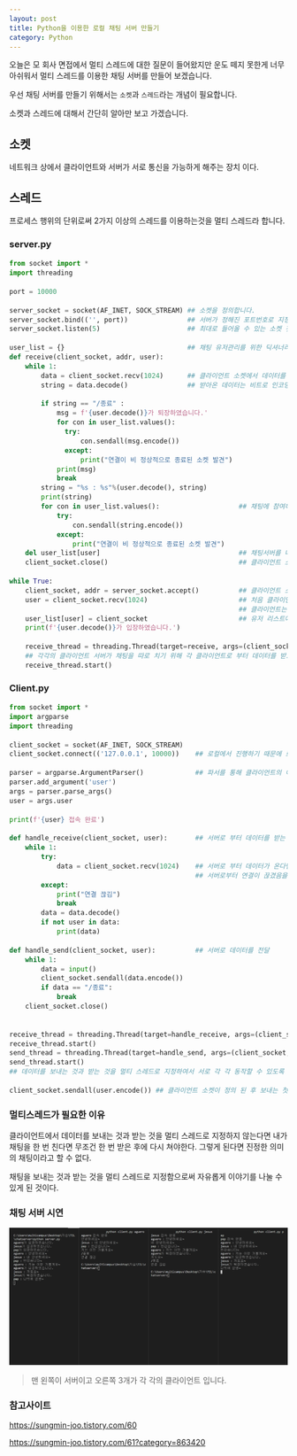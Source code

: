 ```yaml
---
layout: post
title: Python을 이용한 로컬 채팅 서버 만들기
category: Python
---
```

오늘은 모 회사 면접에서 멀티 스레드에 대한 질문이 들어왔지만 운도 떼지 못한게 너무 아쉬워서 멀티 스레드를 이용한 채팅 서버를 만들어 보겠습니다.

우선 채팅 서버를 만들기 위해서는 `소켓`과 `스레드`라는 개념이 필요합니다.

소켓과 스레드에 대해서 간단히 알아만 보고 가겠습니다.

## 소켓

네트워크 상에서 클라이언트와 서버가 서로 통신을 가능하게 해주는 장치 이다. 

## 스레드

프로세스 행위의 단위로써 2가지 이상의 스레드를 이용하는것을 멀티 스레드라 합니다.



### server.py

```python
from socket import *
import threading

port = 10000

server_socket = socket(AF_INET, SOCK_STREAM) ## 소켓을 정의합니다.
server_socket.bind(('', port))               ## 서버가 정해진 포트번호로 지정된 소켓을 생성합니다.
server_socket.listen(5)                      ## 최대로 들어올 수 있는 소켓 갯수를 지정합니다.

user_list = {}                               ## 채팅 유저관리를 위한 딕셔너리입니다.
def receive(client_socket, addr, user):
    while 1:                                 
        data = client_socket.recv(1024)      ## 클라이언트 소켓에서 데이터를 받아 옵니다.
        string = data.decode()               ## 받아온 데이터는 비트로 인코딩 되있기 때문에 디코딩을 해줍니다. 

        if string == "/종료" :                           
            msg = f'{user.decode()}가 퇴장하였습니다.'
            for con in user_list.values():                    
              try:
                  con.sendall(msg.encode())
              except:
                  print("연결이 비 정상적으로 종료된 소켓 발견")
            print(msg)
            break
        string = "%s : %s"%(user.decode(), string)
        print(string)
        for con in user_list.values():                    ## 채팅에 참여하고 있는 클라이언트들에게 받아온 메시지 전달
            try:
                con.sendall(string.encode())            
            except:
                print("연결이 비 정상적으로 종료된 소켓 발견")
    del user_list[user]                                   ## 채팅서버를 나간 클라이언트는 딕셔너리에서 제거
    client_socket.close()                                 ## 클라이언트 소켓 제거

while True:
    client_socket, addr = server_socket.accept()          ## 클라이언트 소켓 정의
    user = client_socket.recv(1024)                       ## 처음 클라이언트 소켓이 정의되고 난 후 처음 받는 데이터
                                                          ## 클라이언트는 채팅 유저의 이름을 보냅니다.
    user_list[user] = client_socket                       ## 유저 리스트에 유저 추가
    print(f'{user.decode()}가 입장하였습니다.')          

    receive_thread = threading.Thread(target=receive, args=(client_socket, addr,user))
    ## 각각의 클라이언트 서버가 채팅을 따로 치기 위해 각 클라이언트로 부터 데이터를 받고 보내는 부분은 스레드로 정의해줍니다.
    receive_thread.start()
```



### Client.py

```python
from socket import *
import argparse
import threading

client_socket = socket(AF_INET, SOCK_STREAM)  
client_socket.connect(('127.0.0.1', 10000))    ## 로컬에서 진행하기 때문에 로컬 주소와 지정된 포트번호로 소켓 생성

parser = argparse.ArgumentParser()             ## 파서를 통해 클라이언트의 이름을 지정할 수 있도록 정의
parser.add_argument('user')
args = parser.parse_args()
user = args.user

print(f'{user} 접속 완료')

def handle_receive(client_socket, user):       ## 서버로 부터 데이터를 받는 함수
    while 1:
        try:
            data = client_socket.recv(1024)    ## 서버로 부터 데이터가 온다면 데이터를 프린트하고 오지 않는 다면 
                                               ## 서버로부터 연결이 끊겼음을 프린트
        except:
            print("연결 끊김")
            break
        data = data.decode()
        if not user in data:
            print(data)

def handle_send(client_socket, user):          ## 서버로 데이터를 전달
    while 1:
        data = input()
        client_socket.sendall(data.encode())
        if data == "/종료":
            break
    client_socket.close()


receive_thread = threading.Thread(target=handle_receive, args=(client_socket, user,))
receive_thread.start()
send_thread = threading.Thread(target=handle_send, args=(client_socket, user))
send_thread.start()
## 데이터를 보내는 것과 받는 것을 멀티 스레드로 지정하여서 서로 각 각 동작할 수 있도록 합니다.

client_socket.sendall(user.encode()) ## 클라이언트 소켓이 정의 된 후 보내는 첫 데이터 유저의 이름을 보냅니다.
```



### 멀티스레드가 필요한 이유

클라이언트에서 데이터를 보내는 것과 받는 것을 멀티 스레드로 지정하지 않는다면 내가 채팅을 한 번 친다면 무조건 한 번 받은 후에 다시 쳐야한다. 그렇게 된다면 진정한 의미의 채팅이라고 할 수 없다. 

채팅을 보내는 것과 받는 것을 멀티 스레드로 지정함으로써 자유롭게 이야기를 나눌 수 있게 된 것이다.

### 채팅 서버 시연

![채팅서버시연](./채팅서버시연.png)

> 맨 왼쪽이 서버이고 오른쪽 3개가 각 각의 클라이언트 입니다.

### 참고사이트

https://sungmin-joo.tistory.com/60

https://sungmin-joo.tistory.com/61?category=863420

